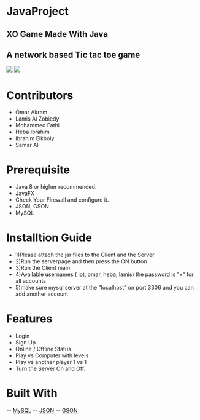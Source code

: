 # JavaProject
## XO Game Made With Java
## A network based Tic tac toe game
![](https://forthebadge.com/images/badges/made-with-java.svg)
![](http://ForTheBadge.com/images/badges/built-with-love.svg)

# Contributors 
- Omar Akram 
- Lamis Al Zobiedy
- Mohammed Fathi
- Heba Ibrahim
- Ibrahim Elkholy
- Samar Ali

# Prerequisite
- Java 8 or higher recommended.
- JavaFX
- Check Your Firewall and configure it.
- JSON, GSON
- MySQL

# Installtion Guide

- 1)Please attach the jar files to the Client and the Server
- 2)Run the serverpage and then press the ON button
- 3)Run the Client main 
- 4)Available usernames ( iot, omar, heba, lamis) the password is "x" for all accounts
- 5)make sure mysql server at the "localhost" on port 3306 and you can add another account
# Features
- Login
- Sign Up
- Online / Offline Status
- Play vs Computer with levels
- Play vs another player 1 vs 1
- Turn the Server On and Off.

# Built With
-- [MySQL](https://dev.mysql.com/downloads/connector/j/)
-- [JSON](https://code.google.com/archive/p/json-simple/)
-- [GSON](https://sites.google.com/site/gson/gson-user-guide)
